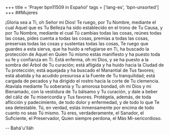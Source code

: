 +++
title = 'Prayer bpn11509 in Español'
tags = ['lang-es', 'bpn-unsorted']
+++
##Mujeres

¡Gloria sea a Ti, oh Señor mi Dios! Te ruego, por Tu Nombre, mediante el cual Aquel que es Tu Belleza ha sido establecido en el trono de Tu Causa, y por Tu Nombre, mediante el cual Tú cambias todas las cosas, reúnes todas las cosas, pides cuenta a todas las cosas, premias a todas las cosas, preservas todas las cosas y sustentas todas las cosas, Te ruego que guardes a esta sierva, que ha huido a refugiarse en Ti, ha buscado la protección de Aquel en Quien Tú mismo estás manifiesto y ha puesto toda su fe y confianza en Ti.
Está enferma, oh mi Dios, y se ha puesto a la sombra del Árbol de Tu curación; está afligida y ha huido hacia la Ciudad de Tu protección; está aquejada y ha buscado el Manantial de Tus favores; está abatida y ha acudido presurosa a la Fuente de Tu tranquilidad; está cargada de pecados y ha dirigido el rostro hacia la corte de Tu clemencia.
Atavíala mediante Tu soberanía y Tu amorosa bondad, oh mi Dios y mi Bienamado, con la vestidura de Tu bálsamo y Tu curación, y dale a beber del cáliz de Tu misericordia y Tus favores. Protégela, además, de toda aflicción y padecimiento, de todo dolor y enfermedad, y de todo lo que Te sea detestable.
Tú, en verdad, estás inmensamente por encima de todo cuanto no seas Tú mismo. Tú eres, verdaderamente, el Sanador, el Suficiente, el Preservador, Quien siempre perdona, el Más Mi-sericordioso.

-- Bahá'u'lláh

